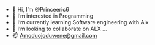 - 👋 Hi, I’m @Princeeric6
- 👀 I’m interested in Programming
- 🌱 I’m currently learning Software engineering with Alx
- 💞️ I’m looking to collaborate on ALX ...
- 📫 Amoduojoduwene@gmail.com
<!---
Princeeric6/Princeeric6 is a ✨ special ✨ repository because its `README.md` (this file) appears on your GitHub profile.
You can click the Preview link to take a look at your changes.
--->
